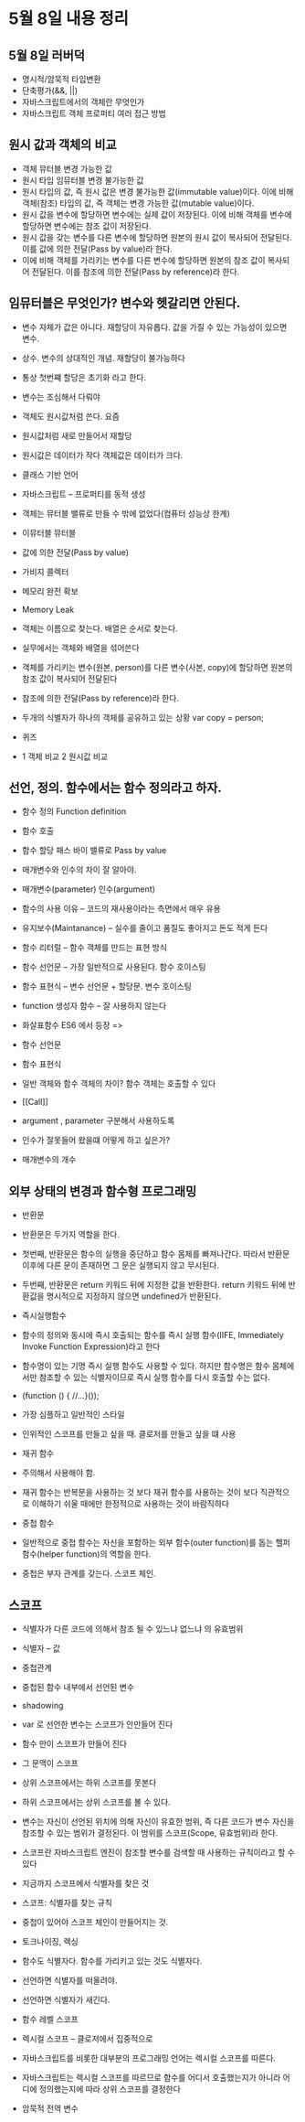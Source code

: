 # 5월 8일 내용 정리

## 5월 8일 러버덕
- 명시적/암묵적 타입변환
- 단축평가(&&, ||)
- 자바스크립트에서의 객체란 무엇인가
- 자바스크립트 객체 프로퍼티 여러 접근 방법

## 원시 값과 객체의 비교
- 객체 뮤터블 변경 가능한 값
- 원시 타입 임뮤터블 변경 불가능한 값
- 원시 타입의 값, 즉 원시 값은 변경 불가능한 값(immutable value)이다. 이에 비해 객체(참조) 타입의 값, 즉 객체는 변경 가능한 값(mutable value)이다.
- 원시 값을 변수에 할당하면 변수에는 실제 값이 저장된다. 이에 비해 객체를 변수에 할당하면 변수에는 참조 값이 저장된다.
- 원시 값을 갖는 변수를 다른 변수에 할당하면 원본의 원시 값이 복사되어 전달된다. 이를 값에 의한 전달(Pass by value)라 한다. 
- 이에 비해 객체를 가리키는 변수를 다른 변수에 할당하면 원본의 참조 값이 복사되어 전달된다. 이를 참조에 의한 전달(Pass by reference)라 한다.

## 임뮤터블은 무엇인가? 변수와 헷갈리면 안된다.
- 변수 자체가 값은 아니다. 재할당이 자유롭다. 값을 가질 수 있는 가능성이 있으면 변수.
- 상수. 변수의 상대적인 개념. 재할당이 불가능하다
- 통상 첫번쨰 할당은 초기화 라고 한다.

- 변수는 조심해서 다뤄야
- 객체도 원시값처럼 쓴다. 요즘
- 원시값처럼 새로 만들어서 재할당
- 원시값은 데이터가 작다 객체값은 데이터가 크다.
- 클래스 기반 언어
- 자바스크립트 – 프로퍼티를 동적 생성
- 객체는 뮤터블 밸류로 만들 수 밖에 없었다(컴퓨터 성능상 한계)
- 이뮤터블 뮤터블
- 값에 의한 전달(Pass by value)
- 가비지 콜렉터
- 메모리 완전 확보
- Memory Leak

- 객체는 이름으로 찾는다. 배열은 순서로 찾는다.
- 실무에서는 객체와 배열을 섞어쓴다

- 객체를 가리키는 변수(원본, person)를 다른 변수(사본, copy)에 할당하면 원본의 참조 값이 복사되어 전달된다
- 참조에 의한 전달(Pass by reference)라 한다.

- 두개의 식별자가 하나의 객체를 공유하고 있는 상황 var copy = person;

- 퀴즈
- 1 객체 비교 2 원시값 비교

## 선언, 정의. 함수에서는 함수 정의라고 하자.
- 함수 정의 Function definition
- 함수 호출
- 함수 할당 패스 바이 밸류로 Pass by value
- 매개변수와 인수의 차이 잘 알아야.
- 매개변수(parameter) 인수(argument)

- 함수의 사용 이유 – 코드의 재사용이라는 측면에서 매우 유용
- 유지보수(Maintanance) – 실수를 줄이고 품질도 좋아지고 돈도 적게 든다

- 함수 리터럴 – 함수 객체를 만드는 표현 방식

- 함수 선언문 – 가장 일반적으로 사용된다. 함수 호이스팅
- 함수 표현식 – 변수 선언문 + 할당문. 변수 호이스팅
- function 생성자 함수 – 잘 사용하지 않는다
- 화살표함수 ES6 에서 등장 =>

- 함수 선언문 
- 함수 표현식
- 일반 객체와 함수 객체의 차이? 함수 객체는 호출할 수 있다
- [[Call]] 
- argument , parameter 구분해서 사용하도록

- 인수가 잘못들어 왔을떄 어떻게 하고 싶은가?

- 매개변수의 개수

## 외부 상태의 변경과 함수형 프로그래밍
- 반환문
- 반환문은 두가지 역할을 한다. 
- 첫번째, 반환문은 함수의 실행을 중단하고 함수 몸체를 빠져나간다. 따라서 반환문 이후에 다른 문이 존재하면 그 문은 실행되지 않고 무시된다.
- 두번째, 반환문은 return 키워드 뒤에 지정한 값을 반환한다. return 키워드 뒤에 반환값을 명시적으로 지정하지 않으면 undefined가 반환된다.
- 즉시실행함수
- 함수의 정의와 동시에 즉시 호출되는 함수를 즉시 실행 함수(IIFE, Immediately Invoke Function Expression)라고 한다
- 함수명이 있는 기명 즉시 실행 함수도 사용할 수 있다. 하지만 함수명은 함수 몸체에서만 참조할 수 있는 식별자이므로 즉시 실행 함수를 다시 호출할 수는 없다.

- (function () { //...}());
- 가장 심플하고 일반적인 스타일
- 인위적인 스코프를 만들고 싶을 때. 클로저를 만들고 싶을 떄 사용

- 재귀 함수
- 주의해서 사용해야 함.
- 재귀 함수는 반복문을 사용하는 것 보다 재귀 함수를 사용하는 것이 보다 직관적으로 이해하기 쉬울 때에만 한정적으로 사용하는 것이 바람직하다

- 중첩 함수
- 일반적으로 중첩 함수는 자신을 포함하는 외부 함수(outer function)를 돕는 헬퍼 함수(helper function)의 역할을 한다.
- 중첩은 부자 관계를 갖는다. 스코프 체인. 

## 스코프
- 식별자가 다른 코드에 의해서 참조 될 수 있느냐 없느냐 의 유효범위
- 식별자 – 값 
- 중첩관계
- 중첩된 함수 내부에서 선언된 변수
- shadowing
- var 로 선언한 변수는 스코프가 안만들어 진다
- 함수 만이 스코프가 만들어 진다
- 그 문맥이 스코프
- 상위 스코프에서는 하위 스코프를 못본다
- 하위 스코프에서는 상위 스코프를 볼 수 있다.

- 변수는 자신이 선언된 위치에 의해 자신이 유효한 범위, 즉 다른 코드가 변수 자신을 참조할 수 있는 범위가 결정된다. 이 범위를 스코프(Scope, 유효범위)라 한다. 

- 스코프란 자바스크립트 엔진이 참조할 변수를 검색할 때 사용하는 규칙이라고 할 수 있다
- 지금까지 스코프에서 식별자를 찾은 것
- 스코프: 식별자를 찾는 규칙
- 중첩이 있어야 스코프 체인이 만들어지는 것.
- 토크나이징, 렉싱
- 함수도 식별자다. 함수를 가리키고 있는 것도 식별자다.
- 선언하면 식별자를 떠올려야.
- 선언하면 식별자가 새긴다.

- 함수 레벨 스코프

- 렉시컬 스코프 – 클로저에서 집중적으로
- 자바스크립트를 비롯한 대부분의 프로그래밍 언어는 렉시컬 스코프를 따른다.

- 자바스크립트는 렉시컬 스코프를 따르므로 함수를 어디서 호출했는지가 아니라 어디에 정의했는지에 따라 상위 스코프를 결정한다

- 암묵적 전역 변수
